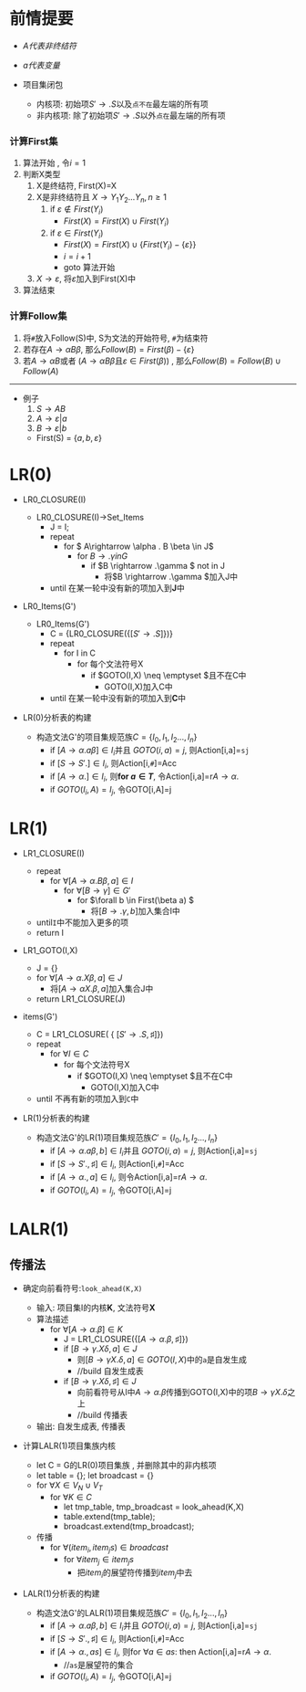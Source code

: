 # 前情提要

- $A代表非终结符$
- $a代表变量$

- 项目集闭包
  - 内核项: 初始项$S' \rightarrow .S$以及``点不在``最左端的所有项
  - 非内核项: 除了初始项$S' \rightarrow .S$以外``点在``最左端的所有项


###  计算First集

  1. 算法开始 , 令$i=1$
  2. 判断X类型
     1. X是终结符, First(X)=X
     2. X是非终结符且 $X \rightarrow Y_1Y_2...Y_n, n \geq1$ 
        1. if $\varepsilon \notin First(Y_i)$
           - $First(X) = First(X) \cup  First(Y_i)$
        2. if $\varepsilon \in First(Y_i)$
           -  $First(X) = First(X) \cup \lbrace First(Y_i)- \lbrace \varepsilon \rbrace \rbrace$
           -  $i=i+1$
           - goto 算法开始
     3. $X \rightarrow \varepsilon$, 将$\varepsilon$加入到First(X)中 
  3. 算法结束

### 计算Follow集

1. 将``#``放入Follow(S)中, S为文法的开始符号, ``#``为结束符
2. 若存在$A \rightarrow \alpha B \beta$, 那么$Follow(B) = First(\beta) - \lbrace \varepsilon \rbrace$
3. 若$A \rightarrow \alpha B$或者 ($A \rightarrow \alpha B \beta$且$\varepsilon \in First(\beta)$) , 那么$Follow(B) = Follow(B) \cup Follow(A)$
---
- 例子
    1. $S \rightarrow AB$
    2. $A \rightarrow \varepsilon|a$
    3. $B \rightarrow \varepsilon| b$
    - First(S) = $\lbrace a,b, \varepsilon \rbrace$ 


# LR(0)


- LR0_CLOSURE(I)
   - LR0_CLOSURE(I)->Set_Items
      - J = I;
      - repeat
        - for $ A\rightarrow \alpha . B \beta \in J$ 
          - for $B \rightarrow .\gamma in G$
            - if $B \rightarrow .\gamma $ not in J 
              - 将$B \rightarrow .\gamma $加入J中
      - until 在某一轮中没有新的项加入到**J**中

- LR0_Items(G')
  - LR0_Items(G')
    - C = {LR0_CLOSURE({[$S' \rightarrow .S$]})}
    - repeat
      - for I in C
        - for 每个文法符号X
          - if $GOTO(I,X) \neq \emptyset $且不在C中
            - GOTO(I,X)加入C中
    -  until 在某一轮中没有新的项加入到**C**中

- LR(0)分析表的构建
  - 构造文法G'的项目集规范族$C = \lbrace I_0,I_1,I_2..., I_n\rbrace$
     - if $[A\rightarrow \alpha .a \beta] \in I_i$并且 $GOTO(i,a)=j$, 则Action[i,a]=``sj``
     - if $[S\rightarrow S'.] \in I_i$, 则Action[i,``#``]=Acc
     - if $[A\rightarrow \alpha.] \in I_i$, 则**for $a \in T$**, 令Action[i,a]=r$A\rightarrow \alpha.$
     - if $GOTO(I_i,A)=I_j$, 令GOTO[i,A]=j


# LR(1)

- LR1_CLOSURE(I)
  - repeat
    - for $\forall[A \rightarrow \alpha.B \beta, a] \in I$
      - for $\forall [B\rightarrow \gamma] \in G'$
        - for $\forall b \in First(\beta a) $
          - 将$[B \rightarrow .\gamma,b ]$加入集合I中
  - until``I``中不能加入更多的项
  - return I

- LR1_GOTO(I,X)
  - J = {}
  -  for $\forall [A \rightarrow \alpha.X \beta, a] \in J$
       - 将$[A \rightarrow \alpha X.\beta, a]$加入集合J中
  - return LR1_CLOSURE(J)

- items(G')
  - C = LR1_CLOSURE( { $[S'\rightarrow .S,\sharp]$})
  - repeat
    - for $\forall I \in C$
      - for 每个文法符号X
        - if $GOTO(I,X) \neq \emptyset $且不在C中
          - GOTO(I,X)加入C中
  - until 不再有新的项加入到``C``中

- LR(1)分析表的构建
  - 构造文法G'的LR(1)项目集规范族$C' = \lbrace I_0,I_1,I_2..., I_n\rbrace$
     - if $[A\rightarrow \alpha .a \beta, b] \in I_i$并且 $GOTO(i,a)=j$, 则Action[i,a]=``sj``
     - if $[S\rightarrow S'., \sharp] \in I_i$, 则Action[i,``#``]=Acc
     - if $[A\rightarrow \alpha., a] \in I_i$, 则令Action[i,a]=r$A\rightarrow \alpha.$
     - if $GOTO(I_i,A)=I_j$, 令GOTO[i,A]=j


# LALR(1)

## 传播法

- 确定向前看符号:``look_ahead(K,X)``
  - 输入: 项目集I的内核**K**, 文法符号**X**
  - 算法描述
    - for $\forall [A \rightarrow \alpha.\beta] \in K$
      - J = LR1_CLOSURE({[$A \rightarrow \alpha.\beta, \sharp$]})
      - if $[B \rightarrow \gamma.X \delta, a ] \in J$
        - 则$[B \rightarrow \gamma X. \delta, a ] \in GOTO(I,X)$中的``a``是自发生成
        - //build 自发生成表
      - if $[B \rightarrow \gamma.X \delta, \sharp ] \in J$
        - 向前看符号从I中$A \rightarrow \alpha.\beta$传播到GOTO(I,X)中的项$B \rightarrow \gamma X. \delta$之上
        - //build 传播表
  - 输出: 自发生成表, 传播表


- 计算LALR(1)项目集族内核
  - let C = G的LR(0)项目集族 , 并删除其中的非内核项
  - let table = {}; let broadcast = {}
  - for $\forall X \in V_N \cup V_T$
    - for $\forall K \in C$
      - let tmp_table, tmp_broadcast = look_ahead(K,X)
      - table.extend(tmp_table);
      - broadcast.extend(tmp_broadcast);
  - 传播
    - for $\forall (item_i, item_js ) \in broadcast$
      - for $\forall item_j \in item_js$
        - 把$item_i$的展望符传播到$item_j$中去


- LALR(1)分析表的构建
  - 构造文法G'的LALR(1)项目集规范族$C' = \lbrace I_0,I_1,I_2..., I_n\rbrace$
     - if $[A\rightarrow \alpha .a \beta, b] \in I_i$并且 $GOTO(i,a)=j$, 则Action[i,a]=``sj``
     - if $[S\rightarrow S'., \sharp] \in I_i$, 则Action[i,``#``]=Acc
     - if $[A\rightarrow \alpha., as] \in I_i$, 则for $\forall a \in as$: then  Action[i,a]=r$A\rightarrow \alpha.$
       - //``as``是展望符的集合
     - if $GOTO(I_i,A)=I_j$, 令GOTO[i,A]=j

